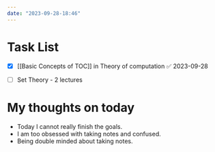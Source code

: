 ```yaml
---
date: "2023-09-28-18:46"
---
```


# Task List

- [x] [[Basic Concepts of TOC]] in Theory of computation ✅ 2023-09-28
- [ ] Set Theory - 2 lectures


# My thoughts on today

- Today I cannot really finish the goals.
- I am too obsessed with taking notes and confused.
- Being double minded about taking notes.

